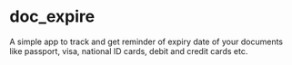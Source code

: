 # doc_expire

A simple app to track  and get reminder of expiry date of your documents like passport, visa, national ID cards, debit and credit cards etc.



